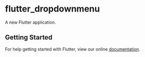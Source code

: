 # flutter_dropdownmenu

A new Flutter application.

## Getting Started

For help getting started with Flutter, view our online
[documentation](https://flutter.io/).

